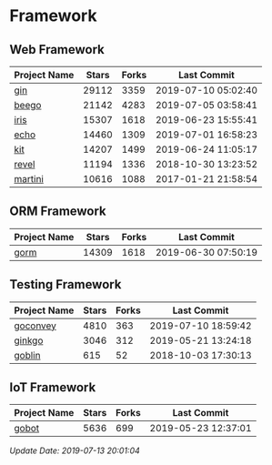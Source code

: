 # Framework

## Web Framework

| Project Name | Stars | Forks | Last Commit |
| ------------ | ----- | ----- | ----------- |
| [gin](https://github.com/gin-gonic/gin) | 29112 | 3359 | 2019-07-10 05:02:40 |
| [beego](https://github.com/astaxie/beego) | 21142 | 4283 | 2019-07-05 03:58:41 |
| [iris](https://github.com/kataras/iris) | 15307 | 1618 | 2019-06-23 15:55:41 |
| [echo](https://github.com/labstack/echo) | 14460 | 1309 | 2019-07-01 16:58:23 |
| [kit](https://github.com/go-kit/kit) | 14207 | 1499 | 2019-06-24 11:05:17 |
| [revel](https://github.com/revel/revel) | 11194 | 1336 | 2018-10-30 13:23:52 |
| [martini](https://github.com/go-martini/martini) | 10616 | 1088 | 2017-01-21 21:58:54 |

## ORM Framework

| Project Name | Stars | Forks | Last Commit |
| ------------ | ----- | ----- | ----------- |
| [gorm](https://github.com/jinzhu/gorm) | 14309 | 1618 | 2019-06-30 07:50:19 |

## Testing Framework

| Project Name | Stars | Forks | Last Commit |
| ------------ | ----- | ----- | ----------- |
| [goconvey](https://github.com/smartystreets/goconvey) | 4810 | 363 | 2019-07-10 18:59:42 |
| [ginkgo](https://github.com/onsi/ginkgo) | 3046 | 312 | 2019-05-21 13:24:18 |
| [goblin](https://github.com/franela/goblin) | 615 | 52 | 2018-10-03 17:30:13 |

## IoT Framework

| Project Name | Stars | Forks | Last Commit |
| ------------ | ----- | ----- | ----------- |
| [gobot](https://github.com/hybridgroup/gobot) | 5636 | 699 | 2019-05-23 12:37:01 |

*Update Date: 2019-07-13 20:01:04*